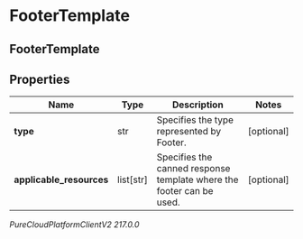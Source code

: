 # FooterTemplate

## FooterTemplate

## Properties

|Name | Type | Description | Notes|
|------------ | ------------- | ------------- | -------------|
| **type** | str | Specifies the type represented by Footer. | [optional] |
| **applicable_resources** | list[str] | Specifies the canned response template where the footer can be used. | [optional] |



_PureCloudPlatformClientV2 217.0.0_
